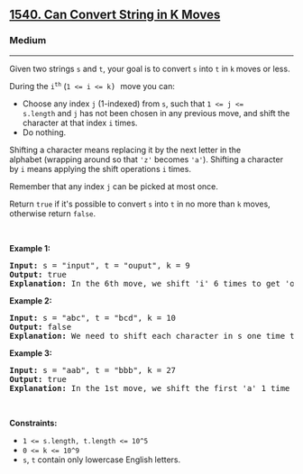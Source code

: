<h2><a href="https://leetcode.com/problems/can-convert-string-in-k-moves/">1540. Can Convert String in K Moves</a></h2><h3>Medium</h3><hr><div style="user-select: auto;"><p style="user-select: auto;">Given two strings&nbsp;<code style="user-select: auto;">s</code>&nbsp;and&nbsp;<code style="user-select: auto;">t</code>, your goal is to convert&nbsp;<code style="user-select: auto;">s</code>&nbsp;into&nbsp;<code style="user-select: auto;">t</code>&nbsp;in&nbsp;<code style="user-select: auto;">k</code><strong style="user-select: auto;">&nbsp;</strong>moves or less.</p>

<p style="user-select: auto;">During the&nbsp;<code style="user-select: auto;">i<sup style="user-select: auto;">th</sup></code>&nbsp;(<font face="monospace" style="user-select: auto;"><code style="user-select: auto;">1 &lt;= i &lt;= k</code>)&nbsp;</font>move you can:</p>

<ul style="user-select: auto;">
	<li style="user-select: auto;">Choose any index&nbsp;<code style="user-select: auto;">j</code>&nbsp;(1-indexed) from&nbsp;<code style="user-select: auto;">s</code>, such that&nbsp;<code style="user-select: auto;">1 &lt;= j &lt;= s.length</code>&nbsp;and <code style="user-select: auto;">j</code>&nbsp;has not been chosen in any previous move,&nbsp;and shift the character at that index&nbsp;<code style="user-select: auto;">i</code>&nbsp;times.</li>
	<li style="user-select: auto;">Do nothing.</li>
</ul>

<p style="user-select: auto;">Shifting a character means replacing it by the next letter in the alphabet&nbsp;(wrapping around so that&nbsp;<code style="user-select: auto;">'z'</code>&nbsp;becomes&nbsp;<code style="user-select: auto;">'a'</code>). Shifting a character by&nbsp;<code style="user-select: auto;">i</code>&nbsp;means applying the shift operations&nbsp;<code style="user-select: auto;">i</code>&nbsp;times.</p>

<p style="user-select: auto;">Remember that any index&nbsp;<code style="user-select: auto;">j</code>&nbsp;can be picked at most once.</p>

<p style="user-select: auto;">Return&nbsp;<code style="user-select: auto;">true</code>&nbsp;if it's possible to convert&nbsp;<code style="user-select: auto;">s</code>&nbsp;into&nbsp;<code style="user-select: auto;">t</code>&nbsp;in no more than&nbsp;<code style="user-select: auto;">k</code>&nbsp;moves, otherwise return&nbsp;<code style="user-select: auto;">false</code>.</p>

<p style="user-select: auto;">&nbsp;</p>
<p style="user-select: auto;"><strong style="user-select: auto;">Example 1:</strong></p>

<pre style="user-select: auto;"><strong style="user-select: auto;">Input:</strong> s = "input", t = "ouput", k = 9
<strong style="user-select: auto;">Output:</strong> true
<b style="user-select: auto;">Explanation: </b>In the 6th move, we shift 'i' 6 times to get 'o'. And in the 7th move we shift 'n' to get 'u'.
</pre>

<p style="user-select: auto;"><strong style="user-select: auto;">Example 2:</strong></p>

<pre style="user-select: auto;"><strong style="user-select: auto;">Input:</strong> s = "abc", t = "bcd", k = 10
<strong style="user-select: auto;">Output:</strong> false
<strong style="user-select: auto;">Explanation: </strong>We need to shift each character in s one time to convert it into t. We can shift 'a' to 'b' during the 1st move. However, there is no way to shift the other characters in the remaining moves to obtain t from s.
</pre>

<p style="user-select: auto;"><strong style="user-select: auto;">Example 3:</strong></p>

<pre style="user-select: auto;"><strong style="user-select: auto;">Input:</strong> s = "aab", t = "bbb", k = 27
<strong style="user-select: auto;">Output:</strong> true
<b style="user-select: auto;">Explanation: </b>In the 1st move, we shift the first 'a' 1 time to get 'b'. In the 27th move, we shift the second 'a' 27 times to get 'b'.
</pre>

<p style="user-select: auto;">&nbsp;</p>
<p style="user-select: auto;"><strong style="user-select: auto;">Constraints:</strong></p>

<ul style="user-select: auto;">
	<li style="user-select: auto;"><code style="user-select: auto;">1 &lt;= s.length, t.length &lt;= 10^5</code></li>
	<li style="user-select: auto;"><code style="user-select: auto;">0 &lt;= k &lt;= 10^9</code></li>
	<li style="user-select: auto;"><code style="user-select: auto;">s</code>, <code style="user-select: auto;">t</code> contain&nbsp;only lowercase English letters.</li>
</ul>
</div>